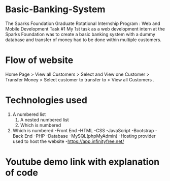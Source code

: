 # Basic-Banking-System
The Sparks Foundation Graduate Rotational Internship Program : Web and Mobile Development Task #1
My 1st task as a web development intern at the Sparks Foundation was to create a basic banking system with a dummy database and transfer of money had to be done within multiple customers.

# Flow of website
Home Page > View all Customers > Select and View one Customer > Transfer Money > Select customer to transfer to > View all Customers .

# Technologies used
1. A numbered list
      1. A nested numbered list
      2. Which is numbered
2. Which is numbered
-Front End
  -HTML
  -CSS
  -JavaScript
  -Bootstrap
-Back End
  -PHP
-Database
  -MySQL(phpMyAdmin)
-Hosting provider used to host the website
  -https://app.infinityfree.net/

# Youtube demo link with explanation of code






